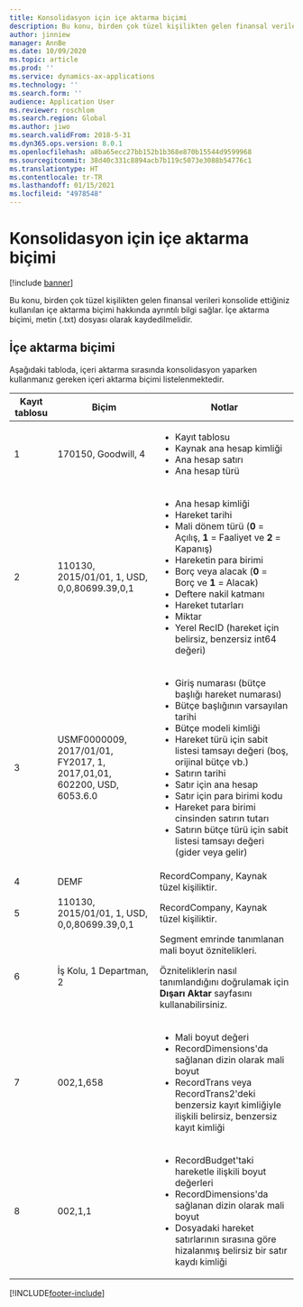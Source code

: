 ```yaml
---
title: Konsolidasyon için içe aktarma biçimi
description: Bu konu, birden çok tüzel kişilikten gelen finansal verileri konsolide ettiğiniz kullanılan içe aktarma biçimi hakkında ayrıntılı bilgi sağlar.
author: jinniew
manager: AnnBe
ms.date: 10/09/2020
ms.topic: article
ms.prod: ''
ms.service: dynamics-ax-applications
ms.technology: ''
ms.search.form: ''
audience: Application User
ms.reviewer: roschlom
ms.search.region: Global
ms.author: jiwo
ms.search.validFrom: 2018-5-31
ms.dyn365.ops.version: 8.0.1
ms.openlocfilehash: a8ba65ecc27bb152b1b368e870b15544d9599968
ms.sourcegitcommit: 38d40c331c8894acb7b119c5073e3088b54776c1
ms.translationtype: HT
ms.contentlocale: tr-TR
ms.lasthandoff: 01/15/2021
ms.locfileid: "4978548"
---
```

# <a name="import-format-for-consolidation"></a>Konsolidasyon için içe aktarma biçimi

[!include [banner](../includes/banner.md)]

Bu konu, birden çok tüzel kişilikten gelen finansal verileri konsolide ettiğiniz kullanılan içe aktarma biçimi hakkında ayrıntılı bilgi sağlar. İçe aktarma biçimi, metin (.txt) dosyası olarak kaydedilmelidir.

## <a name="import-format"></a>İçe aktarma biçimi

Aşağıdaki tabloda, içeri aktarma sırasında konsolidasyon yaparken kullanmanız gereken içeri aktarma biçimi listelenmektedir.

| Kayıt tablosu | Biçim | Notlar |
|--------------|---------|-------|
| 1            | 170150, Goodwill, 4 | <ul><li>Kayıt tablosu</li><li>Kaynak ana hesap kimliği</li><li>Ana hesap satırı</li><li>Ana hesap türü</li></ul> |
| 2            | 110130, 2015/01/01, 1, USD, 0,0,80699.39,0,1 | <ul><li>Ana hesap kimliği</li><li>Hareket tarihi</li><li>Mali dönem türü (**0** = Açılış, **1** = Faaliyet ve **2** = Kapanış)</li><li>Hareketin para birimi</li><li>Borç veya alacak (**0** = Borç ve **1** = Alacak)</li><li>Deftere nakil katmanı</li><li>Hareket tutarları</li><li>Miktar</li><li>Yerel RecID (hareket için belirsiz, benzersiz int64 değeri)</li></ul> |
| 3            | USMF0000009, 2017/01/01, FY2017, 1, 2017,01,01, 602200, USD, 6053.6.0 | <ul><li>Giriş numarası (bütçe başlığı hareket numarası)</li><li>Bütçe başlığının varsayılan tarihi</li><li>Bütçe modeli kimliği</li><li>Hareket türü için sabit listesi tamsayı değeri (boş, orijinal bütçe vb.)</li><li>Satırın tarihi</li><li>Satır için ana hesap</li><li>Satır için para birimi kodu</li><li>Hareket para birimi cinsinden satırın tutarı</li><li>Satırın bütçe türü için sabit listesi tamsayı değeri (gider veya gelir)</li></ul> |
| 4            | DEMF | RecordCompany, Kaynak tüzel kişiliktir. |
| 5            | 110130, 2015/01/01, 1, USD, 0,0,80699.39,0,1 | RecordCompany, Kaynak tüzel kişiliktir. |
| 6            | İş Kolu, 1 Departman, 2 | Segment emrinde tanımlanan mali boyut öznitelikleri.<p>Özniteliklerin nasıl tanımlandığını doğrulamak için **Dışarı Aktar** sayfasını kullanabilirsiniz.</p> |
| 7            | 002,1,658 | <ul><li>Mali boyut değeri</li><li>RecordDimensions'da sağlanan dizin olarak mali boyut</li><li>RecordTrans veya RecordTrans2'deki benzersiz kayıt kimliğiyle ilişkili belirsiz, benzersiz kayıt kimliği</li></ul> |
| 8            | 002,1,1 | <ul><li>RecordBudget'taki hareketle ilişkili boyut değerleri</li><li>RecordDimensions'da sağlanan dizin olarak mali boyut</li><li>Dosyadaki hareket satırlarının sırasına göre hizalanmış belirsiz bir satır kaydı kimliği</li></ul> |


[!INCLUDE[footer-include](../../includes/footer-banner.md)]